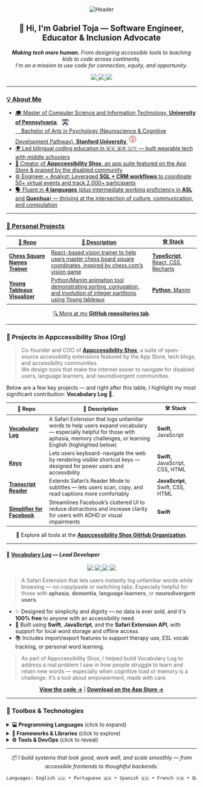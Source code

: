 <!-- Header Banner (optional: replace with custom SVG/banner image if available) -->
<p align="center">
  <img src="https://capsule-render.vercel.app/api?type=waving&color=0:3a7bd5,100:00d2ff&height=200&section=header&text=Gabriel%20Toja&fontSize=40&fontColor=ffffff" alt="Header" />
</p>

<h2 align="center">👋 Hi, I'm Gabriel Toja — Software Engineer, Educator & Inclusion Advocate</h2>

<p align="center">
  <em><b>Making tech more human.</b> From designing accessible tools to teaching kids to code across continents,<br>I’m on a mission to use code for connection, equity, and opportunity.</em>
</p>

<!-- 🌐 Social Media Links -->
<p align="center">
  <a href="mailto:gtoja@alumni.stanford.edu" target="_blank">
    <img src="https://img.shields.io/badge/Email-gtoja@alumni.stanford.edu-D14836?style=for-the-badge&logo=gmail&logoColor=white" />
  </a>
  <a href="https://www.linkedin.com/in/gtoja" target="_blank">
    <img src="https://img.shields.io/badge/LinkedIn-gtoja-0077B5?style=for-the-badge&logo=linkedin&logoColor=white" />
  </a>
  <a href="https://github.com/gabrieltoja" target="_blank">
    <img src="https://img.shields.io/badge/GitHub-gabrieltoja-181717?style=for-the-badge&logo=github&logoColor=white" />
</p>

---

### 💡 About Me

- 🎓 Master of Computer Science and Information Technology, **University of Pennsylvania** <img src="UniversityofPennsylvania_Shield_RGB-2.png" height="25" alt="UPenn logo" style="vertical-align: middle;" />  
  &nbsp;&nbsp;&nbsp;&nbsp;Bachelor of Arts in Psychology (Neuroscience & Cognitive Development Pathway), **Stanford University** <img src="SU_SealColor_web3.webp" height="25" alt="Stanford logo" style="position:relative; top: 1px;" />
- 🌍 Led bilingual coding education in 🇲🇽 🇧🇷 🇺🇾 — built wearable tech with middle schoolers
- 🧠 Creator of **Appccessibility Shox**, an app suite featured on the App Store & praised by the disabled community
- ⚙️ Engineer + Analyst: Leveraged **SQL + CRM workflows** to coordinate 50+ virtual events and track 2,000+ participants
- 🗣 Fluent in **4 languages** (plus intermediate working proficiency in **ASL** and **Quechua**) — thriving at the intersection of culture, communication, and computation


---



### 🚀 Personal Projects

| 🔗 Repo | 💬 Description | 🛠 Stack |
|--------|----------------|----------|
| [**Chess Square Names Trainer**](https://github.com/gabrieltoja/chess-square-names-trainer) | React-based vision trainer to help users master chess board square coordinates, inspired by chess.com’s vision game | **TypeScript**, React, CSS, Recharts |
| [**Young Tableaux Visualizer**](https://github.com/gabrieltoja/young-tableaux-manim) | Python/Manim animation tool demonstrating sorting, conjugation, and involution of integer partitions using Young tableaux | **Python**, Manim |

<p align="center">
  🔍 More at my <a href="https://github.com/gtoja?tab=repositories"><strong>GitHub repositories tab</strong></a>.
</p>


---

### 🧭 Projects in Appccessibility Shox (Org)

> Co-founder and COO of [**Appccessibility Shox**](https://github.com/Appccessibility-Shox), a suite of open-source accessibility extensions featured by the App Store, tech blogs, and accessibility communities.  
> We design tools that make the internet easier to navigate for disabled users, language learners, and neurodivergent communities.

Below are a few key projects — and right after this table, I highlight my most significant contribution: **Vocabulary Log** 🧠.

| 🔗 Repo | 💬 Description | 🛠 Stack |
|--------|----------------|----------|
| [**Vocabulary Log**](https://github.com/Appccessibility-Shox/vocabularylog) | A Safari Extension that logs unfamiliar words to help users expand vocabulary — especially helpful for those with aphasia, memory challenges, or learning English (highlighted below) | **Swift**, JavaScript |
| [**Keys**](https://github.com/Appccessibility-Shox/keys) | Lets users keyboard-navigate the web by rendering visible shortcut keys — designed for power users and accessibility | **Swift**, JavaScript, CSS, HTML |
| [**Transcript Reader**](https://github.com/Appccessibility-Shox/transcript-reader) | Extends Safari’s Reader Mode to subtitles — lets users scan, copy, and read captions more comfortably | **JavaScript**, Swift, CSS, HTML |
| [**Simplifier for Facebook**](https://github.com/Appccessibility-Shox/Simplifier-for-Facebook) | Streamlines Facebook’s cluttered UI to reduce distractions and increase clarity for users with ADHD or visual impairments | **Swift**

<p align="center">
  🧠 Explore all tools at the <a href="https://github.com/Appccessibility-Shox"><strong>Appccessibility Shox GitHub Organization</strong></a>.
</p>

---

#### 🌟 [Vocabulary Log](https://github.com/Appccessibility-Shox/VocabularyLog) — *Lead Developer*

<p align="center">
  <img src="https://img.shields.io/github/stars/Appccessibility-Shox/VocabularyLog?style=social" />
  <a href="https://apps.apple.com/us/app/vocabulary-log/id1556420310?mt=12">
    <img src="https://img.shields.io/badge/Available%20on-App%20Store-black?logo=apple&logoColor=white" />
  </a>
  <img src="https://img.shields.io/badge/Swift-80.5%25-orange?logo=swift&logoColor=white" />
  <img src="https://img.shields.io/badge/JavaScript-19.5%25-yellow?logo=javascript&logoColor=black" />
</p>

> A Safari Extension that lets users instantly log unfamiliar words while browsing — no copy/paste or switching tabs. Especially helpful for those with **aphasia**, **dementia**, **language learners**, or **neurodivergent users**.

- ✨ Designed for simplicity and dignity — no data is ever sold, and it's **100% free** to anyone with an accessibility need.
- 🧠 Built using **Swift**, **JavaScript**, and the **Safari Extension API**, with support for local word storage and offline access.
- 📚 Includes import/export features to support therapy use, ESL vocab tracking, or personal word learning.

> As part of Appccessibility Shox, I helped build Vocabulary Log to address a real problem I saw in how people struggle to learn and retain new words — especially when cognitive load or memory is a challenge. It’s a tool about empowerment, made with care.

<p align="center">
  <a href="https://github.com/Appccessibility-Shox/VocabularyLog"><strong>View the code →</strong></a> | 
  <a href="https://apps.apple.com/us/app/vocabulary-log/id1556420310?mt=12"><strong>Download on the App Store →</strong></a>
</p>

---

### 🧰 Toolbox & Technologies

<details>
<summary><strong>💻 Programming Languages</strong> (click to expand)</summary>

- 🐍 <strong>Python</strong> — my go-to for data logic, Flask apps, and mathematical animations (see: Manim project)
- 🟦 <strong>TypeScript</strong> — used in React-based chess games and UI-heavy apps
- 🔤 <strong>JavaScript</strong> — browser extensions, DOM logic, and accessibility tweaks
- 💻 <strong>HTML & CSS</strong> — frontend UI with polish and responsiveness
- 🧠 <strong>Swift</strong> — built accessibility-focused iOS extensions using UIKit and AppKit
- 🔧 <strong>C/C++</strong> — Arduino-based wearables in global STEM projects
- 📊 <strong>SQL</strong> — data queries for scaling event platforms and tracking engagement
</details>

<details>
<summary><strong>🧩 Frameworks & Libraries</strong> (click to explore)</summary>

- ⚛️ <strong>React</strong> — dynamic interfaces with hooks & component design (see: Chess Trainer)
- 🧮 <strong>Manim</strong> — animated math visualizations (see: Young Tableau project)
- 🔥 <strong>Firebase</strong> — backend storage & hosting for quick prototypes
- 🍶 <strong>Flask</strong> — lightweight Python backend for events & RSVP systems
- 📈 <strong>Recharts</strong> — data visualizations in educational interfaces
</details>

<details>
<summary><strong>⚙️ Tools & DevOps</strong> (click to reveal)</summary>

- ☁️ <strong>AWS</strong> — CDK, Lambda, S3 for building scalable serverless apps
- 🧪 <strong>Unit & Integration Testing</strong> — maintaining clean, reliable code
- 🧰 <strong>Git, GitHub, GitHub Pages</strong> — version control and deployment
- 🎨 <strong>Figma, Photoshop, DaVinci Resolve</strong> — design, prototyping & video editing
</details>

---

<p align="center"><em>📦 I build systems that look good, work well, and scale smoothly — from accessible frontends to thoughtful backends.</em></p>

```bash
Languages: English 🇺🇸 • Portuguese 🇧🇷 • Spanish 🇪🇸 • French 🇫🇷 • Quechua 🇵🇪 (intermediate) • ASL 🤟 (intermediate)
